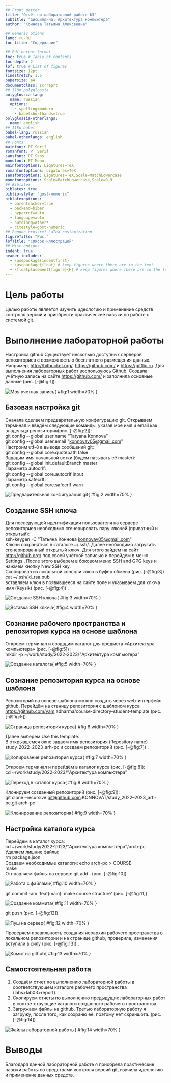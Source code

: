 ```yaml
---
## Front matter
title: "Отчёт по лабораторной работе №3"
subtitle: "дисциплина: Архитектура компьютера"
author: "Коннова Татьяна Алексеевна"

## Generic otions
lang: ru-RU
toc-title: "Содержание"

## Pdf output format
toc: true # Table of contents
toc-depth: 2
lof: true # List of figures
fontsize: 12pt
linestretch: 1.5
papersize: a4
documentclass: scrreprt
## I18n polyglossia
polyglossia-lang:
  name: russian
  options:
	- spelling=modern
	- babelshorthands=true
polyglossia-otherlangs:
  name: english
## I18n babel
babel-lang: russian
babel-otherlangs: english
## Fonts
mainfont: PT Serif
romanfont: PT Serif
sansfont: PT Sans
monofont: PT Mono
mainfontoptions: Ligatures=TeX
romanfontoptions: Ligatures=TeX
sansfontoptions: Ligatures=TeX,Scale=MatchLowercase
monofontoptions: Scale=MatchLowercase,Scale=0.9
## Biblatex
biblatex: true
biblio-style: "gost-numeric"
biblatexoptions:
  - parentracker=true
  - backend=biber
  - hyperref=auto
  - language=auto
  - autolang=other*
  - citestyle=gost-numeric
## Pandoc-crossref LaTeX customization
figureTitle: "Рис."
lofTitle: "Список иллюстраций"
## Misc options
indent: true
header-includes:
  - \usepackage{indentfirst}
  - \usepackage{float} # keep figures where there are in the text
  - \floatplacement{figure}{H} # keep figures where there are in the text
---
```


# Цель работы
Целью работы является изучить идеологию и применение средств контроля версий и приобрести практические навыки по работе с системой git.

# Выполнение лабораторной работы
Настройка github
Существует несколько доступных серверов репозиториев с возможностью бесплатного размещения данных. Например, http://bitbucket.org/, https://github.com/ и https://gitflic.ru. Для выполнения лабораторных работ воспользуюсь Github. Создала учётную запись на сайте https://github.com/ и заполнила основные
данные (рис. [-@fig:1]). 

![Моя учетная запись](image/1.png){ #fig:1 width=70% }

## Базовая настройка git

Сначала сделаем предварительную конфигурацию git. Открываем терминал и введём следующие команды, указав мое имя и email как владельца репозитория(рис. [-@fig:2]):   
git config --global user.name “Tatyana Konnova”  
git config --global user.email "<konnovav05@gmail.com>"  
Настроим utf-8 в выводе сообщений git:  
git config --global core.quotepath false  
Зададим имя начальной ветки (будем называть её master):   
git config --global init.defaultBranch master   
 Параметр autocrlf:    
git config --global core.autocrlf input   
Параметр safecrlf:    
git config --global core.safecrlf warn    

![Предварительная конфигурация git](image/2.png){ #fig:2 width=70% }

## Создание SSH ключа
Для последующей идентификации пользователя на сервере репозиториев необходимо сгенерировать пару ключей (приватный и открытый):   
ssh-keygen -C "Татьяна Коннова konnovav05@gmail.com"   
Ключи сохраняться в каталоге ~/.ssh/. Далее необходимо загрузить сгенерированный открытый ключ. Для этого зайдем на сайт http://github.org/ под своей учётной записью и перейдем в меню Settings . После этого выберем в боковом меню SSH and GPG keys и нажмем кнопку New SSH key.   
Скопировав из локальной консоли ключ в буфер обмена (рис. [-@fig:3])   
cat ~/.ssh/id_rsa.pub   
вставляем ключ в появившееся на сайте поле и указываем для ключа имя (Keysik) (рис. [-@fig:4]) .

![Создание SSH ключа](image/3.png){ #fig:3 width=70% }

![Вставка SSH ключа](image/4.png){ #fig:4 width=70% }

## Сознание рабочего пространства и репозитория курса на основе шаблона
Откроем терминал и создадим каталог для предмета «Архитектура компьютера» (рис. [-@fig:5]) :  
mkdir -p ~/work/study/2022-2023/"Архитектура компьютера"

![Создание каталога](image/5.png){ #fig:5 width=70% }


## Сознание репозитория курса на основе шаблона
Репозиторий на основе шаблона можно создать через web-интерфейс github. Перейдём на станицу репозитория с шаблоном курса https://github.com/yam adharma/course-directory-student-template (рис. [-@fig:5]).

![Страница репозитория курса](image/6.png){ #fig:6 width=70% }

Далее выберем Use this template.  
В открывшемся окне задаем имя репозитория (Repository name) study_2022–2023_arh-pc и создаем репозиторий (рис. [-@fig:7]) .

![Копирование репозитория курса](image/7.png){ #fig:7 width=70% }

Откроем терминал и перейдём в каталог курса (рис. [-@fig:8]):  
cd ~/work/study/2022-2023/"Архитектура компьютера"

![Переход в каталог курса](image/8.png){ #fig:8 width=70% }

Клонируем созданный репозиторий (рис. [-@fig:9]):  
git clone –recursive git@github.com:KONNOVAT/study_2022–2023_arh-pc.git arch-pc

![Клонирование репозитория](image/9.png){ #fig:9 width=70% }

## Настройка каталога курса
Перейдем в каталог курса:  
cd ~/work/study/2022-2023/"Архитектура компьютера"/arch-pc  
Удаляем лишние файлы:  
rm package.json   
Создаем необходимые каталоги: echo arch-pc > COURSE   
make  
Отправляем файлы на сервер: 
git add .  (рис. [-@fig:10])  

![Работа с файлами](image/10.png){ #fig:10 width=70% }

git commit -am 'feat(main): make course structure'  (рис. [-@fig:11])   

![Создание коммита](image/11.png){ #fig:11 width=70% }

git push  (рис. [-@fig:12])  

![Пуш на сервер](image/12.png){ #fig:12 width=70% }

Проверяем правильность создания иерархии рабочего пространства в локальном репозитории и на странице github, проверила, изменения вступили в силу (рис. [-@fig:13]) .  

![Комит на github](image/13.png){ #fig:13 width=70% }



## Cамостоятельная работа
1. Создаём отчет по выполнению лабораторной работы в соответствующем каталоге рабочего пространства (labs>lab03>report).
2. Скопируем отчеты по выполнению предыдущих лабораторных работ в соответствующие каталоги созданного рабочего пространства.
3. Загружаем файлы на github. Третью лабораторную работу я загружу, после того, как сохраню её, поэтому нет скриншота. (рис. [-@fig:14])

![Файлы лабораторной работы](image/sam.png){ #fig:14 width=70% }

# Выводы

Благодаря данной лабораторной работе я приобрела практические навыки работы со средствами контроля версий git, изучила идеологию и применение данных средств.

